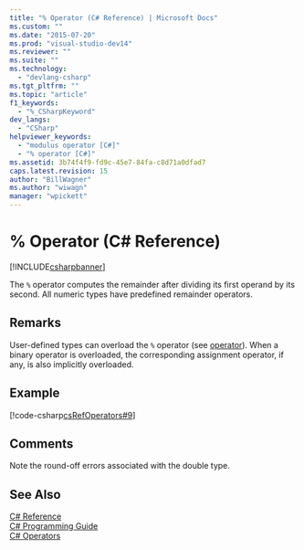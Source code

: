 ```yaml
---
title: "% Operator (C# Reference) | Microsoft Docs"
ms.custom: ""
ms.date: "2015-07-20"
ms.prod: "visual-studio-dev14"
ms.reviewer: ""
ms.suite: ""
ms.technology: 
  - "devlang-csharp"
ms.tgt_pltfrm: ""
ms.topic: "article"
f1_keywords: 
  - "%_CSharpKeyword"
dev_langs: 
  - "CSharp"
helpviewer_keywords: 
  - "modulus operator [C#]"
  - "% operator [C#]"
ms.assetid: 3b74f4f9-fd9c-45e7-84fa-c8d71a0dfad7
caps.latest.revision: 15
author: "BillWagner"
ms.author: "wiwagn"
manager: "wpickett"
---
```

# % Operator (C# Reference)
[!INCLUDE[csharpbanner](../../../includes/csharpbanner.md)]

The `%` operator computes the remainder after dividing its first operand by its second. All numeric types have predefined remainder operators.  
  
## Remarks  
 User-defined types can overload the `%` operator (see [operator](../../../csharp/language-reference/keywords/operator-csharp-reference.md)). When a binary operator is overloaded, the corresponding assignment operator, if any, is also implicitly overloaded.  
  
## Example  
 [!code-csharp[csRefOperators#9](../../../samples/snippets/csharp/VS_Snippets_VBCSharp/csrefOperators/CS/csrefOperators.cs#9)]  
  
## Comments  
 Note the round-off errors associated with the double type.  
  
## See Also  
 [C# Reference](../../../csharp/language-reference/index.md)   
 [C# Programming Guide](../../../csharp/programming-guide/index.md)   
 [C# Operators](../../../csharp/language-reference/operators/index.md)
